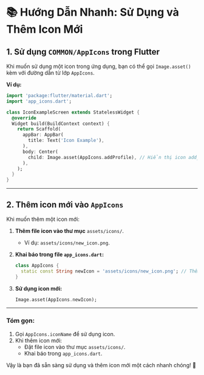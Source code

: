 # 📚 Hướng Dẫn Nhanh: Sử Dụng và Thêm Icon Mới

## **1. Sử dụng `COMMON/AppIcons` trong Flutter**

Khi muốn sử dụng một icon trong ứng dụng, bạn có thể gọi `Image.asset()` kèm với đường dẫn từ lớp `AppIcons`.

**Ví dụ:**

```dart
import 'package:flutter/material.dart';
import 'app_icons.dart';

class IconExampleScreen extends StatelessWidget {
  @override
  Widget build(BuildContext context) {
    return Scaffold(
      appBar: AppBar(
        title: Text('Icon Example'),
      ),
      body: Center(
        child: Image.asset(AppIcons.addProfile), // Hiển thị icon add_profile_icon
      ),
    );
  }
}
```

---

## **2. Thêm icon mới vào `AppIcons`**

Khi muốn thêm một icon mới:

1. **Thêm file icon vào thư mục** `assets/icons/`.
   - Ví dụ: `assets/icons/new_icon.png`.

2. **Khai báo trong file `app_icons.dart`:**

   ```dart
   class AppIcons {
     static const String newIcon = 'assets/icons/new_icon.png'; // Thêm icon mới
   }
   ```

3. **Sử dụng icon mới:**

   ```dart
   Image.asset(AppIcons.newIcon);
   ```

---

### **Tóm gọn:**

1. Gọi `AppIcons.iconName` để sử dụng icon.
2. Khi thêm icon mới:
   - Đặt file icon vào thư mục `assets/icons/`.
   - Khai báo trong `app_icons.dart`.

Vậy là bạn đã sẵn sàng sử dụng và thêm icon mới một cách nhanh chóng! 🚀

